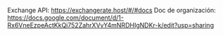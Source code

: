 Exchange API: https://exchangerate.host/#/#docs
Doc de organización: https://docs.google.com/document/d/1-Rx6VneEzpeActKkQi752ZahrXVvY4mNRDHIgNDKr-k/edit?usp=sharing
